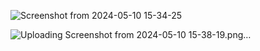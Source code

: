 ![Screenshot from 2024-05-10 15-34-25](https://github.com/171909771/deep-learning/assets/41554601/2f05c48f-97ba-44a9-b300-039e709891a7)

![Uploading Screenshot from 2024-05-10 15-38-19.png…]()
